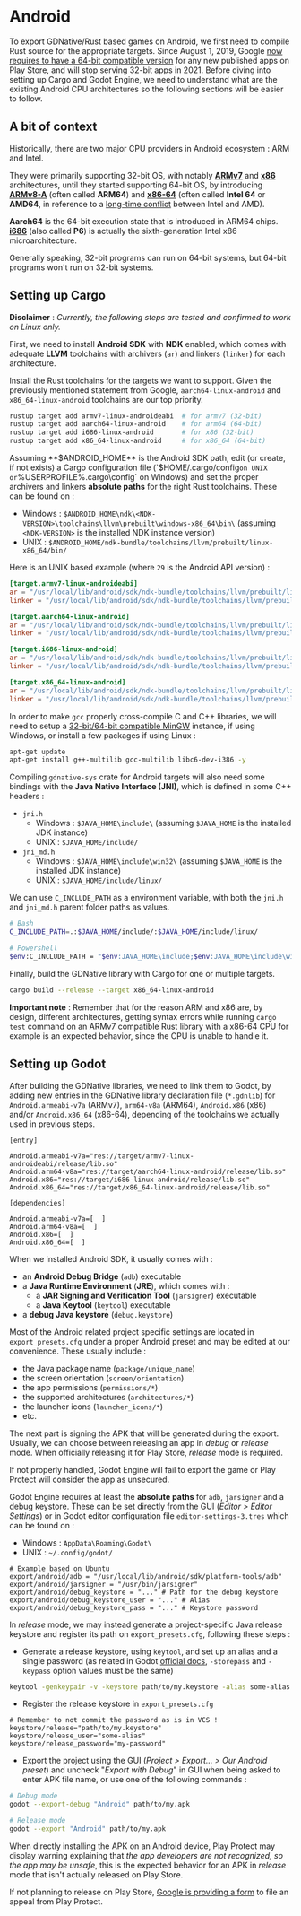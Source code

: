 # Android

To export GDNative/Rust based games on Android, we first need to compile Rust source for the appropriate targets. Since August 1, 2019, Google [now requires to have a 64-bit compatible version](https://android-developers.googleblog.com/2019/01/get-your-apps-ready-for-64-bit.html) for any new published apps on Play Store, and will stop serving 32-bit apps in 2021. Before diving into setting up Cargo and Godot Engine, we need to understand what are the existing Android CPU architectures so the following sections will be easier to follow.

## A bit of context

Historically, there are two major CPU providers in Android ecosystem : ARM and Intel. 

They were primarily supporting 32-bit OS, with notably [**ARMv7**](https://en.wikipedia.org/wiki/ARM_architecture#32-bit_architecture) and [**x86**](https://en.wikipedia.org/wiki/X86) architectures, until they started supporting 64-bit OS, by introducing [**ARMv8-A**](https://en.wikipedia.org/wiki/ARM_architecture#64/32-bit_architecture) (often called **ARM64**) and [**x86-64**](https://en.wikipedia.org/wiki/X86-64) (often called **Intel 64** or **AMD64**, in reference to a [long-time conflict](https://en.wikipedia.org/wiki/X86-64#History_2) between Intel and AMD). 

**Aarch64** is the 64-bit execution state that is introduced in ARM64 chips. [**i686**](https://en.wikipedia.org/wiki/P6_%28microarchitecture%29) (also called **P6**) is actually the sixth-generation Intel x86 microarchitecture.

Generally speaking, 32-bit programs can run on 64-bit systems, but 64-bit programs won't run on 32-bit systems.

## Setting up Cargo

**Disclaimer** : _Currently, the following steps are tested and confirmed to work on Linux only._

First, we need to install **Android SDK** with **NDK** enabled, which comes with adequate **LLVM** toolchains with archivers (`ar`) and linkers (`linker`) for each architecture.

Install the Rust toolchains for the targets we want to support. Given the previously mentioned statement from Google, `aarch64-linux-android` and `x86_64-linux-android` toolchains are our top priority.

```bash
rustup target add armv7-linux-androideabi  # for armv7 (32-bit)
rustup target add aarch64-linux-android    # for arm64 (64-bit)
rustup target add i686-linux-android       # for x86 (32-bit)
rustup target add x86_64-linux-android     # for x86_64 (64-bit)
```

Assuming **$ANDROID_HOME** is the Android SDK path, edit (or create, if not exists) a Cargo configuration file (`$HOME/.cargo/config` on UNIX or `%USERPROFILE%\.cargo\config` on Windows) and set the proper archivers and linkers **absolute paths** for the right Rust toolchains. These can be found on :

- Windows : `$ANDROID_HOME\ndk\<NDK-VERSION>\toolchains\llvm\prebuilt\windows-x86_64\bin\` (assuming `<NDK-VERSION>` is the installed NDK instance version)
- UNIX : `$ANDROID_HOME/ndk-bundle/toolchains/llvm/prebuilt/linux-x86_64/bin/`

Here is an UNIX based example (where `29` is the Android API version) :

```toml
[target.armv7-linux-androideabi]
ar = "/usr/local/lib/android/sdk/ndk-bundle/toolchains/llvm/prebuilt/linux-x86_64/bin/arm-linux-androideabi-ar"
linker = "/usr/local/lib/android/sdk/ndk-bundle/toolchains/llvm/prebuilt/linux-x86_64/bin/armv7a-linux-androideabi29-clang"

[target.aarch64-linux-android]
ar = "/usr/local/lib/android/sdk/ndk-bundle/toolchains/llvm/prebuilt/linux-x86_64/bin/aarch64-linux-android-ar"
linker = "/usr/local/lib/android/sdk/ndk-bundle/toolchains/llvm/prebuilt/linux-x86_64/bin/aarch64-linux-android29-clang"

[target.i686-linux-android]
ar = "/usr/local/lib/android/sdk/ndk-bundle/toolchains/llvm/prebuilt/linux-x86_64/bin/i686-linux-android-ar"
linker = "/usr/local/lib/android/sdk/ndk-bundle/toolchains/llvm/prebuilt/linux-x86_64/bin/i686-linux-android29-clang"

[target.x86_64-linux-android]
ar = "/usr/local/lib/android/sdk/ndk-bundle/toolchains/llvm/prebuilt/linux-x86_64/bin/x86_64-linux-android-ar"
linker = "/usr/local/lib/android/sdk/ndk-bundle/toolchains/llvm/prebuilt/linux-x86_64/bin/x86_64-linux-android29-clang"
```

In order to make `gcc` properly cross-compile C and C++ libraries, we will need to setup a [32-bit/64-bit compatible MinGW](https://sourceforge.net/projects/mingw-w64/) instance, if using Windows, or install a few packages if using Linux :

```bash
apt-get update
apt-get install g++-multilib gcc-multilib libc6-dev-i386 -y
```

Compiling `gdnative-sys` crate for Android targets will also need some bindings with the **Java Native Interface (JNI)**, which is defined in some C++ headers :

- `jni.h` 
  - Windows : `$JAVA_HOME\include\` (assuming `$JAVA_HOME` is the installed JDK instance)
  - UNIX : `$JAVA_HOME/include/`
- `jni_md.h`
  - Windows : `$JAVA_HOME\include\win32\` (assuming `$JAVA_HOME` is the installed JDK instance)
  - UNIX : `$JAVA_HOME/include/linux/`

We can use `C_INCLUDE_PATH` as a environment variable, with both the `jni.h` and `jni_md.h` parent folder paths as values.

```bash
# Bash
C_INCLUDE_PATH=.:$JAVA_HOME/include/:$JAVA_HOME/include/linux/

# Powershell
$env:C_INCLUDE_PATH = "$env:JAVA_HOME\include;$env:JAVA_HOME\include\win32"
```

Finally, build the GDNative library with Cargo for one or multiple targets.

```bash
cargo build --release --target x86_64-linux-android
```

**Important note** : Remember that for the reason ARM and x86 are, by design, different architectures, getting syntax errors while running `cargo test` command on an ARMv7 compatible Rust library with a x86-64 CPU for example is an expected behavior, since the CPU is unable to handle it.

## Setting up Godot

After building the GDNative libraries, we need to link them to Godot, by adding new entries in the GDNative library declaration file (`*.gdnlib`) for `Android.armeabi-v7a` (ARMv7),  `arm64-v8a` (ARM64), `Android.x86` (x86) and/or `Android.x86_64` (x86-64), depending of the toolchains we actually used in previous steps.

```
[entry]

Android.armeabi-v7a="res://target/armv7-linux-androideabi/release/lib.so"
Android.arm64-v8a="res://target/aarch64-linux-android/release/lib.so"
Android.x86="res://target/i686-linux-android/release/lib.so"
Android.x86_64="res://target/x86_64-linux-android/release/lib.so"

[dependencies]

Android.armeabi-v7a=[  ]
Android.arm64-v8a=[  ]
Android.x86=[  ]
Android.x86_64=[  ]
```

When we installed Android SDK, it usually comes with :

- an **Android Debug Bridge** (`adb`) executable
- a **Java Runtime Environment** (**JRE**), which comes with :
  - a **JAR Signing and Verification Tool** (`jarsigner`) executable
  - a **Java Keytool** (`keytool`) executable
- a **debug Java keystore** (`debug.keystore`) 

Most of the Android related project specific settings are located in `export_presets.cfg` under a proper Android preset and may be edited at our convenience. These usually include :

- the Java package name (`package/unique_name`)
- the screen orientation (`screen/orientation`)
- the app permissions (`permissions/*`)
- the supported architectures (`architectures/*`)
- the launcher icons (`launcher_icons/*`)
- etc.

The next part is signing the APK that will be generated during the export. Usually, we can choose between releasing an app in _debug_ or _release_ mode. When officially releasing it for Play Store, _release_ mode is required.

If not properly handled, Godot Engine will fail to export the game or Play Protect will consider the app as unsecured.

Godot Engine requires at least the **absolute paths** for `adb`, `jarsigner` and a debug keystore. These can be set directly from the GUI (*Editor > Editor Settings*) or in Godot editor configuration file `editor-settings-3.tres` which can be found on :

- Windows : `AppData\Roaming\Godot\`
- UNIX : `~/.config/godot/`

```
# Example based on Ubuntu
export/android/adb = "/usr/local/lib/android/sdk/platform-tools/adb"
export/android/jarsigner = "/usr/bin/jarsigner"
export/android/debug_keystore = "..." # Path for the debug keystore
export/android/debug_keystore_user = "..." # Alias
export/android/debug_keystore_pass = "..." # Keystore password
```

In _release_ mode, we may instead generate a project-specific Java release keystore and register its path on `export_presets.cfg`, following these steps :

- Generate a release keystore, using `keytool`, and set up an alias and a single password (as related in Godot [official docs](https://docs.godotengine.org/en/3.2/getting_started/workflow/export/exporting_for_android.html#exporting-for-google-play-store), `-storepass` and `-keypass` option values must be the same)

```bash
keytool -genkeypair -v -keystore path/to/my.keystore -alias some-alias -keyalg RSA -keysize 2048 -validity 10000 -storepass my-password -keypass my-password
```

- Register the release keystore in `export_presets.cfg` 

```
# Remember to not commit the password as is in VCS !
keystore/release="path/to/my.keystore"
keystore/release_user="some-alias"
keystore/release_password="my-password"
```

- Export the project using the GUI (_Project > Export... > Our Android preset_) and uncheck "_Export with Debug_" in GUI when being asked to enter APK file name, or use one of the following commands :

```bash
# Debug mode
godot --export-debug "Android" path/to/my.apk

# Release mode
godot --export "Android" path/to/my.apk
```

When directly installing the APK on an Android device, Play Protect may display warning explaining that _the app developers are not recognized, so the app may be unsafe_, this is the expected behavior for an APK in _release_ mode that isn't actually released on Play Store. 

If not planning to release on Play Store, [Google is providing a form](https://support.google.com/googleplay/android-developer/contact/protectappeals) to file an appeal from Play Protect.